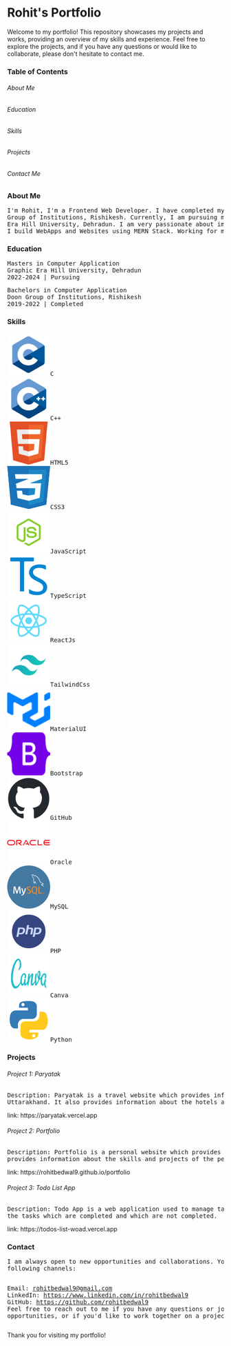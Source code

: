 <h1>Rohit's Portfolio</h1>

Welcome to my portfolio! This repository showcases my projects and works, providing an overview of my skills
and experience. Feel free to explore the projects, and if you have any questions or would like to collaborate,
please don't hesitate to contact me.

<h3>Table of Contents</h3>

<h6>About Me</h6>

<h6>Education</h6>

<h6>Skills</h6>

<h6>Projects</h6>

<h6>Contact Me</h6>

<h3>About Me</h3>

<pre>I'm Rohit, I'm a Frontend Web Developer. I have completed my Bachelor's in Computer Application from Doon 
Group of Institutions, Rishikesh. Currently, I am pursuing my Masters in Computer Applications from Graphic
Era Hill University, Dehradun. I am very passionate about improving my coding skills & developing websites.
I build WebApps and Websites using MERN Stack. Working for myself to improve my skills.</pre>

<h3>Education</h3>
<pre>Masters in Computer Application
Graphic Era Hill University, Dehradun
2022-2024 | Pursuing</pre>

<pre>Bachelors in Computer Application
Doon Group of Institutions, Rishikesh
2019-2022 | Completed</pre>


<h3>Skills</h3>
<pre><img src="./assets/skills/c-logo.png" alt="c" height=100px width=100px class="skill-img c">C
<img src="./assets/skills/cpp-logo.png" alt="cpp"  height=100px width=100px class="skill-img">C++
<img src="./assets/skills/html5-logo.png" alt="html"  height=100px width=100px class="skill-img">HTML5
<img src="./assets/skills/css3-logo.png" alt="css"  height=100px width=100px class="skill-img">CSS3
<img src="./assets/skills/javascript-logo.png" alt="javascript" height=100px width=100px class="skill-img">JavaScript
<img src="./assets/skills/typescript-logo.png" alt="typescript" height=100px width=100px class="skill-img">TypeScript
<img src="./assets/skills/reactjs-logo.png" alt="reactjs" height=100px width=100px class="skill-img">ReactJs
<img src="./assets/skills/tailwindcss-logo.png" alt="tailwindcss" height=100px width=100px class="skill-img">TailwindCss
<img src="./assets/skills/materialui-logo.svg" alt="materialui" height=100px width=100px class="skill-img">MaterialUI
<img src="./assets/skills/bootstrap-logo.svg" alt="bootstrap" height=100px width=100px class="skill-img">Bootstrap
<img src="./assets/skills/github-logo.png" alt="github" height=100px width=100px class="skill-img">GitHub
<img src="./assets/skills/oracle-logo.svg" alt="oracle" height=100px width=100px class="skill-img">Oracle
<img src="./assets/skills/mysql-logo.png" alt="MySQL" height=100px width=100px class="skill-img">MySQL
<img src="./assets/skills/php-logo.png" alt="php" height=100px width=100px class="skill-img">PHP
<img src="./assets/skills/canva-logo.svg" alt="canva" height=100px width=100px class="skill-img">Canva
<img src="./assets/skills/python-logo.png" alt="python" height=100px width=100px class="skill-img">Python</pre>

<h3>Projects</h3>

<h6>Project 1: Paryatak</h6>
<pre>Description: Paryatak is a travel website which provides information about the places to visit in
Uttarakhand. It also provides information about the hotels and restaurants in Uttarakhand.
</pre>
link: https://paryatak.vercel.app


<h6>Project 2: Portfolio</h6>
<pre>Description: Portfolio is a personal website which provides information about the person. It also 
provides information about the skills and projects of the person.
</pre>
link: https://rohitbedwal9.github.io/portfolio


<h6>Project 3: Todo List App</h6>
<pre>Description: Todo App is a web application used to manage tasks. It also provides information about
the tasks which are completed and which are not completed.
</pre>
link: https://todos-list-woad.vercel.app


<h3>Contact</h3>
<pre>I am always open to new opportunities and collaborations. You can reach out to me through the
following channels:

Email: rohitbedwal9@gmail.com
LinkedIn: https://www.linkedin.com/in/rohitbedwal9
GitHub: https://github.com/rohitbedwal9
Feel free to reach out to me if you have any questions or job opportunities, or if you'd like to work
together on a project.
</pre>
Thank you for visiting my portfolio!

